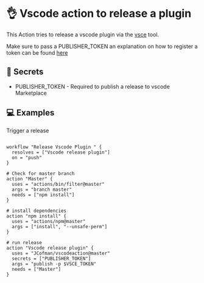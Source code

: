 # 👌 Vscode action to release a plugin

This Action tries to release a vscode plugin via the [vsce](https://github.com/microsoft/vscode-vsce) tool.

Make sure to pass a PUBLISHER_TOKEN an explanation on how to register a token can be found [here](https://code.visualstudio.com/api/working-with-extensions/publishing-extension)

## 🔑 Secrets

- PUBLISHER_TOKEN - Required to publish a release to vscode Marketplace

## 💻 Examples

Trigger a release

```hcl

workflow "Release Vscode Plugin " {
  resolves = ["Vscode release plugin"]
  on = "push"
}

# Check for master branch
action "Master" {
  uses = "actions/bin/filter@master"
  args = "branch master"
  needs = ["npm install"]
}

# install dependencies
action "npm install" {
  uses = "actions/npm@master"
  args = ["install", "--unsafe-perm"]
}

# run release
action "Vscode release plugin" {
  uses = "JCofman/vscodeaction@master"
  secrets = ["PUBLISHER_TOKEN"]
  args = "publish -p $VSCE_TOKEN"
  needs = ["Master"]
}

```
